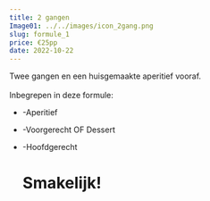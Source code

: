 ```yaml
---
title: 2 gangen
Image01: ../../images/icon_2gang.png
slug: formule_1
price: €25pp
date: 2022-10-22
---
```

Twee gangen en een huisgemaakte aperitief vooraf.\
<br/> 
Inbegrepen in deze formule:

* \-A﻿peritief
* \-Voorgerecht O﻿F Dessert
* \-H﻿oofdgerecht

  # **S﻿makelijk!**